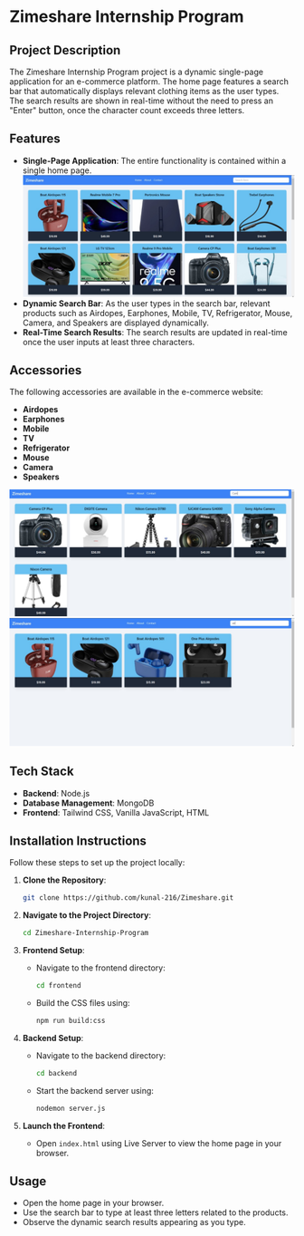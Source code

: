 # Zimeshare Internship Program

## Project Description

The Zimeshare Internship Program project is a dynamic single-page application for an e-commerce platform. The home page features a search bar that automatically displays relevant clothing items as the user types. The search results are shown in real-time without the need to press an "Enter" button, once the character count exceeds three letters.

## Features

- **Single-Page Application**: The entire functionality is contained within a single home page.
![Home Page](frontend/assets/HomePage.jpeg)
- **Dynamic Search Bar**: As the user types in the search bar, relevant products such as Airdopes, Earphones, Mobile, TV, Refrigerator, Mouse, Camera, and Speakers are displayed dynamically.
- **Real-Time Search Results**: The search results are updated in real-time once the user inputs at least three characters.

## Accessories
The following accessories are available in the e-commerce website:

- **Airdopes**
- **Earphones**
- **Mobile**
- **TV**
- **Refrigerator**
- **Mouse**
- **Camera**
- **Speakers**

![Dynamic Search Page by Searching Cam](frontend/assets/CameraSearch.jpeg)
![Dynamic Search Page by Searching air](frontend/assets/AirdopesSearch.jpeg)

## Tech Stack

- **Backend**: Node.js
- **Database Management**: MongoDB
- **Frontend**: Tailwind CSS, Vanilla JavaScript, HTML

## Installation Instructions

Follow these steps to set up the project locally:

1. **Clone the Repository**: 
   ```bash
   git clone https://github.com/kunal-216/Zimeshare.git
   ```

2. **Navigate to the Project Directory**: 
   ```bash
   cd Zimeshare-Internship-Program
   ```

3. **Frontend Setup**:
   - Navigate to the frontend directory:
     ```bash
     cd frontend
     ```
   - Build the CSS files using:
     ```bash
     npm run build:css
     ```

4. **Backend Setup**:
   - Navigate to the backend directory:
     ```bash
     cd backend
     ```
   - Start the backend server using:
     ```bash
     nodemon server.js
     ```

5. **Launch the Frontend**:
   - Open `index.html` using Live Server to view the home page in your browser.

## Usage

- Open the home page in your browser.
- Use the search bar to type at least three letters related to the products.
- Observe the dynamic search results appearing as you type.
